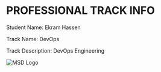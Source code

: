 # PROFESSIONAL TRACK INFO

Student Name: Ekram Hassen

Track Name: DevOps 

Track Description: DevOps Engineering

![MSD Logo](assets/logo-small.png "MSD Logo") 
